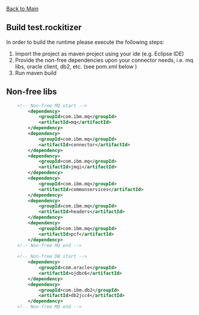 [Back to Main](../README.md)


## Build test.rockitizer
In order to build the runtime please execute the following steps: 
1. Import the project as maven project using your ide (e.g. Eclipse IDE)
2. Provide the non-free dependencies upon your connector needs, i.e. mq libs, oracle client, db2, etc. (see pom.xml below <!-- Non-free libs start  -->) 
3. Run maven build 


## Non-free libs

```xml
	<!-- Non-free MQ start -->
		<dependency>
			<groupId>com.ibm.mq</groupId>
			<artifactId>mq</artifactId>
		</dependency>
		<dependency>
			<groupId>com.ibm.mq</groupId>
			<artifactId>connector</artifactId>
		</dependency>
		<dependency>
			<groupId>com.ibm.mq</groupId>
			<artifactId>jmqi</artifactId>
		</dependency>
		<dependency>
			<groupId>com.ibm.mq</groupId>
			<artifactId>commonservices</artifactId>
		</dependency>
		<dependency>
			<groupId>com.ibm.mq</groupId>
			<artifactId>headers</artifactId>
		</dependency>
		<dependency>
			<groupId>com.ibm.mq</groupId>
			<artifactId>pcf</artifactId>
		</dependency>
	<!-- Non-free MQ end -->	
	
	<!-- Non-free DB start -->	
		<dependency>
			<groupId>com.oracle</groupId>
			<artifactId>ojdbc6</artifactId>
		</dependency>
		<dependency>
			<groupId>com.ibm.db2</groupId>
			<artifactId>db2jcc4</artifactId>
		</dependency>
	<!-- Non-free MQ end -->	
```





